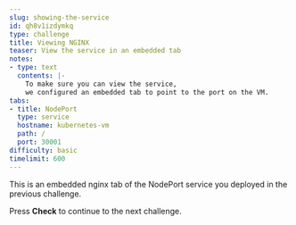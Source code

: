 ```yaml
---
slug: showing-the-service
id: qh8v1izdymkq
type: challenge
title: Viewing NGINX
teaser: View the service in an embedded tab
notes:
- type: text
  contents: |-
    To make sure you can view the service,
    we configured an embedded tab to point to the port on the VM.
tabs:
- title: NodePort
  type: service
  hostname: kubernetes-vm
  path: /
  port: 30001
difficulty: basic
timelimit: 600
---
```

This is an embedded nginx tab of the NodePort service you deployed in the previous challenge.

Press **Check** to continue to the next challenge.